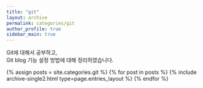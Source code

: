 ```yaml
---
title: "git"
layout: archive
permalink: categories/git
author_profile: true
sidebar_main: true
---
```


Git에 대해서 공부하고,     
Git blog 기능 설정 방법에 대해 정리하였습니다.

{% assign posts = site.categories.git %}
{% for post in posts %} {% include archive-single2.html type=page.entries_layout %} {% endfor %}